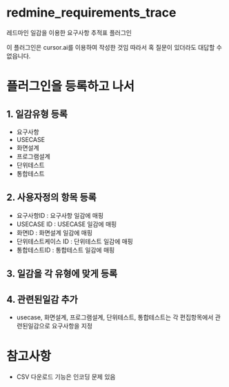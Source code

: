 # redmine_requirements_trace
레드마인 일감을 이용한 요구사항 추적표 플러그인

이 플러그인은 cursor.ai를 이용하여 작성한 것임
따라서 혹 질문이 있더라도 대답할 수 없읍니다.

# 플러그인을 등록하고 나서
## 1. 일감유형  등록
  - 요구사항
  - USECASE 
  - 화면설계
  - 프로그램설계
  - 단위테스트 
  - 통합테스트 

## 2. 사용자정의 항목 등록
  - 요구사항ID : 요구사항 일감에 매핑
  - USECASE ID : USECASE 일감에 매핑
  - 화면ID : 화면설계 일감에 매핑
  - 단위테스트케이스 ID : 단위테스트 일감에 매핑
  - 통합테스트ID : 통합테스트 일감에 매핑
  
## 3. 일감을 각 유형에 맞게 등록
## 4. 관련된일감 추가
  - usecase, 화면설계, 프로그램설계, 단위테스트, 통합테스트는 각 편집항목에서 관련된일감으로 요구사항을 지정


# 참고사항
- CSV 다운로드 기능은 인코딩 문제 있음
